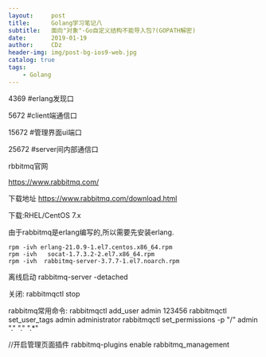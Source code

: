 ```yaml
---
layout:     post
title:      Golang学习笔记八
subtitle:   面向"对象"-Go自定义结构不能导入包?(GOPATH解密)
date:       2019-01-19
author:     CDz
header-img: img/post-bg-ios9-web.jpg
catalog: true
tags:
    - Golang
---
```



4369   #erlang发现口

5672   #client端通信口

15672  #管理界面ui端口

25672  #server间内部通信口


rbbitmq官网

https://www.rabbitmq.com/

下载地址
https://www.rabbitmq.com/download.html

下载:RHEL/CentOS 7.x 

由于rabbitmq是erlang编写的,所以需要先安装erlang.

```
rpm -ivh erlang-21.0.9-1.el7.centos.x86_64.rpm
rpm -ivh   socat-1.7.3.2-2.el7.x86_64.rpm
rpm -ivh  rabbitmq-server-3.7.7-1.el7.noarch.rpm
```

离线启动
rabbitmq-server -detached 

关闭:
rabbitmqctl stop

rabbitmq常用命令:
rabbitmqctl add_user admin 123456
rabbitmqctl set_user_tags admin administrator
rabbitmqctl set_permissions -p "/" admin "." "." ".*"

//开启管理页面插件
rabbitmq-plugins enable rabbitmq_management